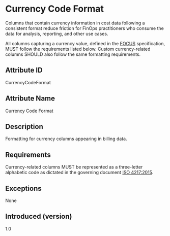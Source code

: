 # Currency Code Format

Columns that contain currency information in cost data following a consistent format reduce friction for FinOps practitioners who consume the data for analysis, reporting, and other use cases.

All columns capturing a currency value, defined in the [FOCUS](#glossary:finops-cost-and-usage-specification) specification, MUST follow the requirements listed below. Custom currency-related columns SHOULD also follow the same formatting requirements.

## Attribute ID

CurrencyCodeFormat

## Attribute Name

Currency Code Format

## Description

Formatting for currency columns appearing in billing data.

## Requirements

Currency-related columns MUST be represented as a three-letter alphabetic code as dictated in the governing document [ISO 4217:2015](https://www.iso.org/standard/64758.html).

## Exceptions

None

## Introduced (version)

1.0
